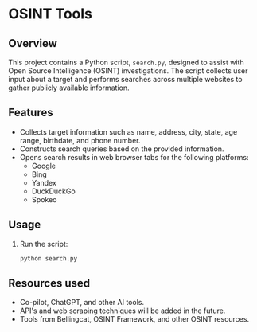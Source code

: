 # OSINT Tools

## Overview
This project contains a Python script, `search.py`, designed to assist with Open Source Intelligence (OSINT) investigations. The script collects user input about a target and performs searches across multiple websites to gather publicly available information.

## Features
- Collects target information such as name, address, city, state, age range, birthdate, and phone number.
- Constructs search queries based on the provided information.
- Opens search results in web browser tabs for the following platforms:
  - Google
  - Bing
  - Yandex
  - DuckDuckGo
  - Spokeo

## Usage
1. Run the script:
   ```bash
   python search.py

## Resources used
 - Co-pilot, ChatGPT, and other AI tools.
 - API's and web scraping techniques will be added in the future.
 - Tools from Bellingcat, OSINT Framework, and other OSINT resources.